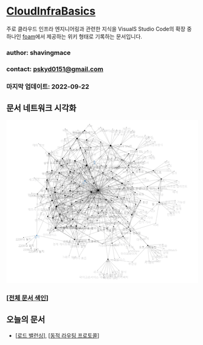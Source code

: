 # [CloudInfraBasics](https://shavingmace.github.io/CloudInfraBasics/)

주로 클라우드 인프라 엔지니어링과 관련한 지식을 VisualS Studio Code의 확장 중 하나인 [foam](https://foambubble.github.io/foam/)에서 제공하는 위키 형태로 기록하는 문서입니다. 

### author: shavingmace
### contact: pskyd0151@gmail.com
### 마지막 업데이트: 2022-09-22

## 문서 네트워크 시각화
![타이틀 이미지](./attachments/2022-09-22-16-52-46.png)
### [[전체 문서 색인]]

## 오늘의 문서 
- [[로드 밸런싱]], [[동적 라우팅 프로토콜]] 




[//begin]: # "Autogenerated link references for markdown compatibility"
[로드 밸런싱]: <docs/로드 밸런싱.md> "로드 밸런싱"
[동적 라우팅 프로토콜]: <docs/동적 라우팅 프로토콜.md> "동적 라우팅 프로토콜"
[전체 문서 색인]: <docs/전체 문서 색인.md> "전체 문서 색인"
[//end]: # "Autogenerated link references"